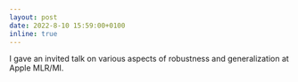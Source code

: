 ```yaml
---
layout: post
date: 2022-8-10 15:59:00+0100
inline: true
---
```


I gave an invited talk on various aspects of robustness and generalization at Apple MLR/MI.
